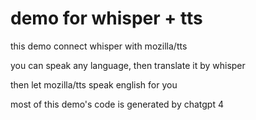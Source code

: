 # demo for whisper + tts

this demo connect whisper with mozilla/tts

you can speak any language, then translate it by whisper

then let mozilla/tts speak english for you

most of this demo's code is generated by chatgpt 4

